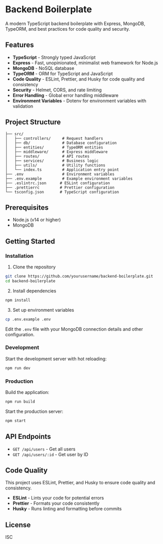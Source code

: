 # Backend Boilerplate

A modern TypeScript backend boilerplate with Express, MongoDB, TypeORM, and best practices for code quality and security.

## Features

- **TypeScript** - Strongly typed JavaScript
- **Express** - Fast, unopinionated, minimalist web framework for Node.js
- **MongoDB** - NoSQL database
- **TypeORM** - ORM for TypeScript and JavaScript
- **Code Quality** - ESLint, Prettier, and Husky for code quality and consistency
- **Security** - Helmet, CORS, and rate limiting
- **Error Handling** - Global error handling middleware
- **Environment Variables** - Dotenv for environment variables with validation

## Project Structure

```
├── src/
│   ├── controllers/     # Request handlers
│   ├── db/              # Database configuration
│   ├── entities/        # TypeORM entities
│   ├── middleware/      # Express middleware
│   ├── routes/          # API routes
│   ├── services/        # Business logic
│   ├── utils/           # Utility functions
│   └── index.ts         # Application entry point
├── .env                 # Environment variables
├── .env.example         # Example environment variables
├── .eslintrc.json      # ESLint configuration
├── .prettierrc         # Prettier configuration
└── tsconfig.json       # TypeScript configuration
```

## Prerequisites

- Node.js (v14 or higher)
- MongoDB

## Getting Started

### Installation

1. Clone the repository

```bash
git clone https://github.com/yourusername/backend-boilerplate.git
cd backend-boilerplate
```

2. Install dependencies

```bash
npm install
```

3. Set up environment variables

```bash
cp .env.example .env
```

Edit the `.env` file with your MongoDB connection details and other configuration.

### Development

Start the development server with hot reloading:

```bash
npm run dev
```

### Production

Build the application:

```bash
npm run build
```

Start the production server:

```bash
npm start
```

## API Endpoints

- `GET /api/users` - Get all users
- `GET /api/users/:id` - Get user by ID

## Code Quality

This project uses ESLint, Prettier, and Husky to ensure code quality and consistency.

- **ESLint** - Lints your code for potential errors
- **Prettier** - Formats your code consistently
- **Husky** - Runs linting and formatting before commits

## License

ISC